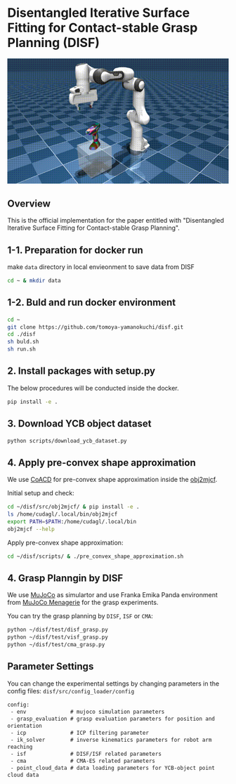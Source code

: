 # Disentangled Iterative Surface Fitting for Contact-stable Grasp Planning (DISF)


![Demo Video](videos/grasp_execution_video_drill_high_resolution.gif)

## Overview

This is the official implementation for the paper entitled with "Disentangled Iterative Surface Fitting for Contact-stable Grasp Planning".

## 1-1. Preparation for docker run

make `data` directory in local envieonment to save data from DISF

```bash
cd ~ & mkdir data
```

## 1-2. Buld and run docker environment

```bash
cd ~
git clone https://github.com/tomoya-yamanokuchi/disf.git
cd ./disf
sh buld.sh
sh run.sh
```

## 2. Install packages with setup.py

The below procedures will be conducted inside the docker.

```bash
pip install -e .
```

## 3. Download YCB object dataset

```bash
python scripts/download_ycb_dataset.py
```

## 4. Apply pre-convex shape approximation

We use [CoACD] for pre-convex shape approximation inside the
[obj2mjcf].

Initial setup and check:
```bash
cd ~/disf/src/obj2mjcf/ & pip install -e .
ls /home/cudagl/.local/bin/obj2mjcf
export PATH=$PATH:/home/cudagl/.local/bin
obj2mjcf --help
```

Apply pre-convex shape approximation:

```bash
cd ~/disf/scripts/ & ./pre_convex_shape_approximation.sh
```

## 4. Grasp Planngin by DISF

We use [MuJoCo] as simulartor and use Franka Emika Panda environment from [MuJoCo Menagerie] for the grasp experiments.

You can try the grasp planning by `DISF`, `ISF` or `CMA`:

```bash
python ~/disf/test/disf_grasp.py
python ~/disf/test/visf_grasp.py
python ~/disf/test/cma_grasp.py
```

## Parameter Settings

You can change the experimental settings by changing parameters in the config files: `disf/src/config_loader/config`

```
config:
 - env              # mujoco simulation parameters
 - grasp_evaluation # grasp evaluation parameters for position and orientation
 - icp              # ICP filtering parameter
 - ik_solver        # inverse kinematics parameters for robot arm reaching
 - isf              # DISF/ISF related parameters
 - cma              # CMA-ES related parameters
 - point_cloud_data # data loading parameters for YCB-object point cloud data
```

[CoACD]: https://github.com/SarahWeiii/CoACD
[obj2mjcf]: https://github.com/kevinzakka/obj2mjcf
[MuJoCo]: https://github.com/deepmind/mujoco
[MuJoCo Menagerie]: https://github.com/deepmind/mujoco_menagerie

